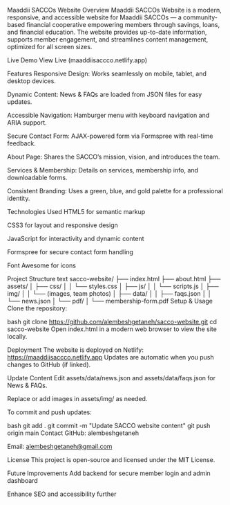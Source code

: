 Maaddii SACCOs Website
Overview
Maaddii SACCOs Website is a modern, responsive, and accessible website for Maaddii SACCOs — a community-based financial cooperative empowering members through savings, loans, and financial education. The website provides up-to-date information, supports member engagement, and streamlines content management, optimized for all screen sizes.

Live Demo
View Live (maaddiisaccco.netlify.app)

Features
Responsive Design: Works seamlessly on mobile, tablet, and desktop devices.

Dynamic Content: News & FAQs are loaded from JSON files for easy updates.

Accessible Navigation: Hamburger menu with keyboard navigation and ARIA support.

Secure Contact Form: AJAX-powered form via Formspree with real-time feedback.

About Page: Shares the SACCO’s mission, vision, and introduces the team.

Services & Membership: Details on services, membership info, and downloadable forms.

Consistent Branding: Uses a green, blue, and gold palette for a professional identity.

Technologies Used
HTML5 for semantic markup

CSS3 for layout and responsive design

JavaScript for interactivity and dynamic content

Formspree for secure contact form handling

Font Awesome for icons

Project Structure
text
sacco-website/
├── index.html
├── about.html
├── assets/
│   ├── css/
│   │   └── styles.css
│   ├── js/
│   │   └── scripts.js
│   ├── img/
│   │   └── (images, team photos)
│   ├── data/
│   │   ├── faqs.json
│   │   └── news.json
│   └── pdf/
│       └── membership-form.pdf
Setup & Usage
Clone the repository:

bash
git clone https://github.com/alembeshgetaneh/sacco-website.git
cd sacco-website
Open index.html in a modern web browser to view the site locally.

Deployment
The website is deployed on Netlify:
https://maaddiisaccco.netlify.app
Updates are automatic when you push changes to GitHub (if linked).

Update Content
Edit assets/data/news.json and assets/data/faqs.json for News & FAQs.

Replace or add images in assets/img/ as needed.

To commit and push updates:

bash
git add .
git commit -m "Update SACCO website content"
git push origin main
Contact
GitHub: alembeshgetaneh

Email: alembeshgetaneh@gmail.com

License
This project is open-source and licensed under the MIT License.

Future Improvements
Add backend for secure member login and admin dashboard

Enhance SEO and accessibility further
